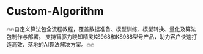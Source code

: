 # Custom-Algorithm
🔥🔥自定义算法包全流程教程，覆盖数据准备、模型训练、模型转换、量化及算法包制作与部署。 支持智驱力晓知精灵KS968和KS988型号产品，助力客户快速打造高效、落地的AI算法解决方案。🔥🔥
